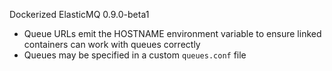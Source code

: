 Dockerized ElasticMQ 0.9.0-beta1

- Queue URLs emit the HOSTNAME environment variable to ensure linked containers can work with queues correctly
- Queues may be specified in a custom `queues.conf` file
